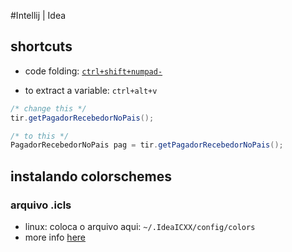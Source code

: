 #Intellij | Idea

## shortcuts

* code folding: [`ctrl+shift+numpad-`](https://www.jetbrains.com/idea/help/folding-and-expanding-code-blocks.html)

* to extract a variable: `ctrl+alt+v`

```java
/* change this */
tir.getPagadorRecebedorNoPais(); 

/* to this */
PagadorRecebedorNoPais pag = tir.getPagadorRecebedorNoPais();
```

## instalando colorschemes

### arquivo .icls

* linux: coloca o arquivo aqui: `~/.IdeaICXX/config/colors`
* more info [here](https://github.com/jkaving/intellij-colors-solarized)
